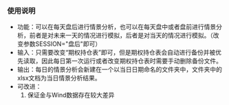 ### 使用说明
- 功能：可以在每天盘后进行情景分析，也可以在每天盘中或者盘前进行情景分析，前者是对未来一天的情况进行模拟，后者是对当天的情况进行模拟。（改变参数SESSION="盘后"即可）
- 输入：只需要改变“期权持仓表”即可，但是期权持仓表会自动进行备份并被优先读取，因此每日第一次运行或者改变期权持仓表时需要手动删除备份文件。
- 输出：每日的情景分析会新建在一个以当日日期命名的文件夹中，文件夹中的xlsx文档为当日情景分析结果。
- 可改进：
  1. 保证金与Wind数据存在较大差异